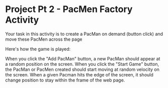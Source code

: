 # Project Pt 2 - PacMen Factory Activity
Your task in this activity is to create a PacMan on demand (button click) and move these PacMen across the page

Here's how the game is played:

When you click the "Add PacMan" button, a new PacMan should appear at a random position on the screen.
When you click the "Start Game" button, the PacMan or PacMen created should start moving at random velocity on the screen.
When a given Pacman hits the edge of the screen, it should change position to stay within the frame of the web page.

